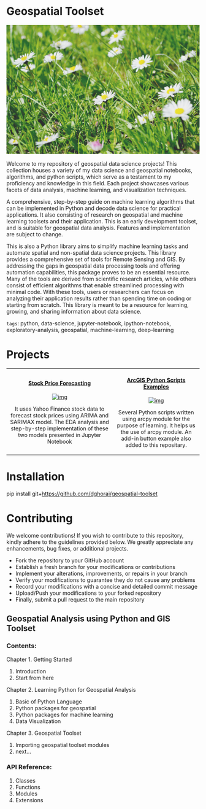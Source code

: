 # Geospatial Toolset
![Flowers](/static/image/daisies.jpg)

Welcome to my repository of geospatial data science projects! This collection houses a variety of my data science and geospatial notebooks, algorithms, and python scripts, which serve as a testament to my proficiency and knowledge in this field. Each project showcases various facets of data analysis, machine learning, and visualization techniques.

A comprehensive, step-by-step guide on machine learning algorithms that can be implemented in Python and decode data science for practical applications. It also consisting of research on geospatial and machine learning toolsets and their application. This is an early development toolset, and is suitable for geospatial data analysis. Features and implementation are subject to change. 

This is also a Python library aims to simplify machine learning tasks and automate spatial and non-spatial data science projects. This library provides a comprehensive set of tools for Remote Sensing and GIS. By addressing the gaps in geospatial data processing tools and offering automation capabilities, this package proves to be an essential resource. Many of the tools are derived from scientific research articles, while others consist of efficient algorithms that enable streamlined processing with minimal code. With these tools, users or researchers can focus on analyzing their application results rather than spending time on coding or starting from scratch. This library is meant to be a resource for learning, growing, and sharing information about data science.

```tags```: python, data-science, jupyter-notebook, ipython-notebook, exploratory-analysis, geospatial, machine-learning, deep-learning


# Projects

<table>
  <tbody align="center">
    <tr>
      <td>
        <a href="stock_price_forecasting.ipynb" target="_blank">
          <h4>Stock Price Forecasting</h4>
          <img width="300" alt="img" src="static/image/candlestick_chart.png" loading="lazy">
        </a>
        <p>It uses Yahoo Finance stock data to forecast stock prices using ARIMA and SARIMAX model. The EDA analysis and step-by-step implementation of these two models presented in Jupyter Notebook</p>
      </td>
      <td >
        <a href="" target="_blank">
          <h4>ArcGIS Python Scripts Examples</h4>
          <img width="300" alt="img" src="static/image/arcpy.jpg" loading="lazy">
        </a>
        <p>Several Python scripts written using arcpy module for the purpose of learning. It helps us the use of arcpy module. An add-in button example also added to this repositary.</p>
      </td>
    </tr>
  </tbody>
</table>


# Installation

pip install git+https://github.com/dghorai/geospatial-toolset

# Contributing
We welcome contributions! If you wish to contribute to this repository, kindly adhere to the guidelines provided below. We greatly appreciate any enhancements, bug fixes, or additional projects.

- Fork the repository to your GitHub account
- Establish a fresh branch for your modifications or contributions
- Implement your alterations, improvements, or repairs in your branch
- Verify your modifications to guarantee they do not cause any problems
- Record your modifications with a concise and detailed commit message
- Upload/Push your modifications to your forked repository
- Finally, submit a pull request to the main repository


## Geospatial Analysis using Python and GIS Toolset

### Contents:

Chapter 1. Getting Started
1. Introduction
2. Start from here

Chapter 2. Learning Python for Geospatial Analysis
1. Basic of Python Language
2. Python packages for geospatial
3. Python packages for machine learning
4. Data Visualization

Chapter 3. Geospatial Toolset
1. Importing geospatial toolset modules
2. next...

### API Reference:
1. Classes
2. Functions
3. Modules
4. Extensions
